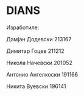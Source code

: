 # DIANS
Изработиле:

Дамјан Додевски 213167

Димитар Гоцев 211212

Никола Начевски 201052

Антонио Ангелкоски 191166

Никита Вуевски 196141
